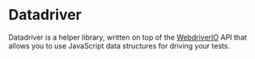 # Datadriver

Datadriver is a helper library, written on top of the [WebdriverIO](http://webdriver.io) API that allows you to use
JavaScript data structures for driving your tests.